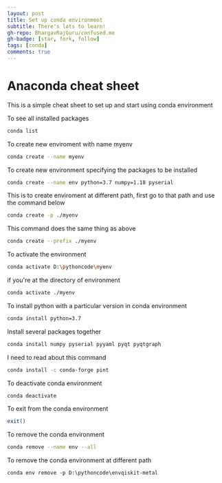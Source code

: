 ```yaml
---
layout: post
title: Set up conda environment
subtitle: There's lots to learn!
gh-repo: BhargavRajGuru/confused.me
gh-badge: [star, fork, follow]
tags: [conda]
comments: true
---
```


# Anaconda cheat sheet

This is a simple cheat sheet to set up and start using conda environment

To see all installed packages

 
```bash
conda list
```

To create new enviroment with name myenv

```bash
conda create --name myenv
```

To create new environment specifying the packages to be installed

```bash
conda create --name env python=3.7 numpy=1.18 pyserial
```

This is to create enviroment at different path, first go to that path and use the command below

```bash
conda create -p ./myenv
```

This command does the same thing as above

```bash
conda create --prefix ./myenv
```

To activate the environment

```bash
conda activate D:\pythoncode\myenv
```

if you're at the directory of environment

```bash
conda activate ./myenv
```

To install python with a particular version in conda environment

```bash
conda install python=3.7
```

Install several packages together
```bash
conda install numpy pyserial pyyaml pyqt pyqtgraph
```

I need to read about this command

```bash
conda install -c conda-forge pint
```

To deactivate conda environment

```bash
conda deactivate
```

To exit from the conda environment

```bash
exit()
```

To remove the conda environment

```bash
conda remove --name env --all
```

To remove the conda environment at different path

```dos
conda env remove -p D:\pythoncode\envqiskit-metal
```
